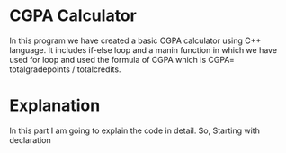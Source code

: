 # CGPA Calculator

In this program we have created a basic CGPA calculator using C++ language. It includes if-else loop and a manin function in which we have used for loop and used the formula of CGPA which is CGPA= totalgradepoints / totalcredits.

# Explanation

In this part I am going to explain the code in detail.
So, 
Starting with declaration
